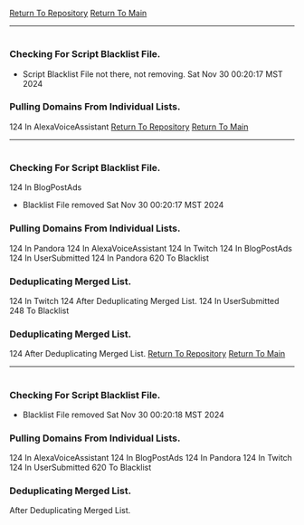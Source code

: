 [Return To Repository](https://github.com/DigitalWarrior/piholeparser/)
[Return To Main](https://github.com/DigitalWarrior/piholeparser/blob/master/RecentRunLogs/Mainlog.md)
____________________________________
# 
### Checking For Script Blacklist File.
* Script Blacklist File not there, not removing. Sat Nov 30 00:20:17 MST 2024
### Pulling Domains From Individual Lists.
124 In AlexaVoiceAssistant
[Return To Repository](https://github.com/DigitalWarrior/piholeparser/)
[Return To Main](https://github.com/DigitalWarrior/piholeparser/blob/master/RecentRunLogs/Mainlog.md)
____________________________________
# 
### Checking For Script Blacklist File.
124 In BlogPostAds
* Blacklist File removed Sat Nov 30 00:20:17 MST 2024
### Pulling Domains From Individual Lists.
124 In Pandora
124 In AlexaVoiceAssistant
124 In Twitch
124 In BlogPostAds
124 In UserSubmitted
124 In Pandora
620 To Blacklist
### Deduplicating Merged List.
124 In Twitch
124 After Deduplicating Merged List.
124 In UserSubmitted
248 To Blacklist
### Deduplicating Merged List.
124 After Deduplicating Merged List.
[Return To Repository](https://github.com/DigitalWarrior/piholeparser/)
[Return To Main](https://github.com/DigitalWarrior/piholeparser/blob/master/RecentRunLogs/Mainlog.md)
____________________________________
# 
### Checking For Script Blacklist File.
* Blacklist File removed Sat Nov 30 00:20:18 MST 2024
### Pulling Domains From Individual Lists.
124 In AlexaVoiceAssistant
124 In BlogPostAds
124 In Pandora
124 In Twitch
124 In UserSubmitted
620 To Blacklist
### Deduplicating Merged List.
 After Deduplicating Merged List.
